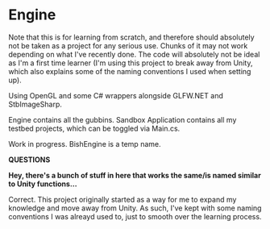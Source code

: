 # Engine

Note that this is for learning from scratch, and therefore should absolutely not be taken as a project for any serious use. Chunks of it may not work depending on what I've recently done. The code will absolutely not be ideal as I'm a first time learner (I'm using this project to break away from Unity, which also explains some of the naming conventions I used when setting up).

Using OpenGL and some C# wrappers alongside GLFW.NET and StbImageSharp.

Engine contains all the gubbins. Sandbox Application contains all my testbed projects, which can be toggled via Main.cs.

Work in progress. BishEngine is a temp name.

__**QUESTIONS**__

**Hey, there's a bunch of stuff in here that works the same/is named similar to Unity functions...**

Correct. This project originally started as a way for me to expand my knowledge and move away from Unity. As such, I've kept with some naming conventions I was alreayd used to, just to smooth over the learning process.
